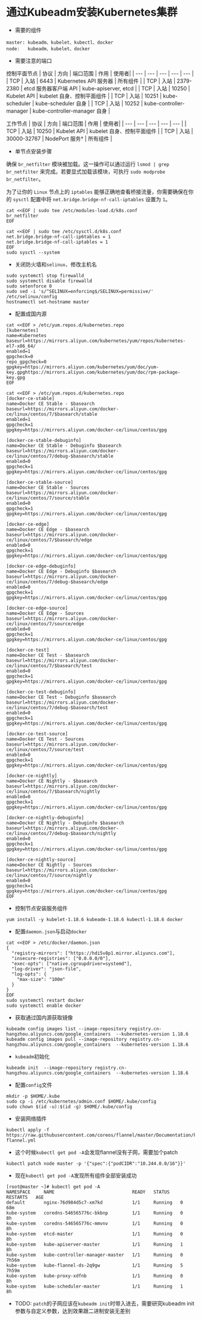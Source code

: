 # 通过Kubeadm安装Kubernetes集群

- 需要的组件
```
master: kubeadm、kubelet、kubectl、docker
node:   kubeadm、kubelet、docker
```
- 需要注意的端口

控制平面节点 
| 协议 | 方向 | 端口范围 | 作用 |  使用者|
| --- | --- | --- | --- | --- |
| TCP | 入站 | 6443 | Kubernetes API 服务器 | 所有组件 |
| TCP | 入站 | 2379-2380 | etcd 服务器客户端 API | kube-apiserver, etcd |
| TCP | 入站 | 10250 | Kubelet API | kubelet 自身、控制平面组件 |
| TCP | 入站 | 10251 | kube-scheduler | kube-scheduler 自身 |
| TCP | 入站 | 10252 | kube-controller-manager | kube-controller-manager 自身 |

工作节点
| 协议 | 方向 | 端口范围 | 作用 |  使用者|
| --- | --- | --- | --- | --- |
| TCP | 入站 | 10250 | Kubelet API | kubelet 自身、控制平面组件 |
| TCP | 入站 | 30000-32767 | NodePort 服务† | 所有组件 |
 

- 单节点安装步骤

确保 `br_netfilter` 模块被加载。这一操作可以通过运行 `lsmod | grep br_netfilter` 来完成。若要显式加载该模块，可执行 `sudo modprobe br_netfilter`。

为了让你的 `Linux` 节点上的 `iptables` 能够正确地查看桥接流量，你需要确保在你的 `sysctl` 配置中将 `net.bridge.bridge-nf-call-iptables` 设置为 `1`。
```
cat <<EOF | sudo tee /etc/modules-load.d/k8s.conf
br_netfilter
EOF

cat <<EOF | sudo tee /etc/sysctl.d/k8s.conf
net.bridge.bridge-nf-call-ip6tables = 1
net.bridge.bridge-nf-call-iptables = 1
EOF
sudo sysctl --system
```
  - 关闭防火墙和`selinux`、修改主机名
```
sudo systemctl stop firewalld
sudo systemctl disable firewalld
sudo setenforce 0
sudo sed -i 's/^SELINUX=enforcing$/SELINUX=permissive/' /etc/selinux/config
hostnamectl set-hostname master
```  
  - 配置成国内源
```  
cat <<EOF > /etc/yum.repos.d/kubernetes.repo
[kubernetes]
name=Kubernetes
baseurl=https://mirrors.aliyun.com/kubernetes/yum/repos/kubernetes-el7-x86_64/
enabled=1
gpgcheck=0
repo_gpgcheck=0
gpgkey=https://mirrors.aliyun.com/kubernetes/yum/doc/yum-key.gpghttps://mirrors.aliyun.com/kubernetes/yum/doc/rpm-package-key.gpg
EOF

cat <<EOF > /etc/yum.repos.d/kubernetes.repo
[docker-ce-stable]
name=Docker CE Stable - $basearch
baseurl=https://mirrors.aliyun.com/docker-ce/linux/centos/7/$basearch/stable
enabled=1
gpgcheck=1
gpgkey=https://mirrors.aliyun.com/docker-ce/linux/centos/gpg

[docker-ce-stable-debuginfo]
name=Docker CE Stable - Debuginfo $basearch
baseurl=https://mirrors.aliyun.com/docker-ce/linux/centos/7/debug-$basearch/stable
enabled=0
gpgcheck=1
gpgkey=https://mirrors.aliyun.com/docker-ce/linux/centos/gpg

[docker-ce-stable-source]
name=Docker CE Stable - Sources
baseurl=https://mirrors.aliyun.com/docker-ce/linux/centos/7/source/stable
enabled=0
gpgcheck=1
gpgkey=https://mirrors.aliyun.com/docker-ce/linux/centos/gpg

[docker-ce-edge]
name=Docker CE Edge - $basearch
baseurl=https://mirrors.aliyun.com/docker-ce/linux/centos/7/$basearch/edge
enabled=0
gpgcheck=1
gpgkey=https://mirrors.aliyun.com/docker-ce/linux/centos/gpg

[docker-ce-edge-debuginfo]
name=Docker CE Edge - Debuginfo $basearch
baseurl=https://mirrors.aliyun.com/docker-ce/linux/centos/7/debug-$basearch/edge
enabled=0
gpgcheck=1
gpgkey=https://mirrors.aliyun.com/docker-ce/linux/centos/gpg

[docker-ce-edge-source]
name=Docker CE Edge - Sources
baseurl=https://mirrors.aliyun.com/docker-ce/linux/centos/7/source/edge
enabled=0
gpgcheck=1
gpgkey=https://mirrors.aliyun.com/docker-ce/linux/centos/gpg

[docker-ce-test]
name=Docker CE Test - $basearch
baseurl=https://mirrors.aliyun.com/docker-ce/linux/centos/7/$basearch/test
enabled=0
gpgcheck=1
gpgkey=https://mirrors.aliyun.com/docker-ce/linux/centos/gpg

[docker-ce-test-debuginfo]
name=Docker CE Test - Debuginfo $basearch
baseurl=https://mirrors.aliyun.com/docker-ce/linux/centos/7/debug-$basearch/test
enabled=0
gpgcheck=1
gpgkey=https://mirrors.aliyun.com/docker-ce/linux/centos/gpg

[docker-ce-test-source]
name=Docker CE Test - Sources
baseurl=https://mirrors.aliyun.com/docker-ce/linux/centos/7/source/test
enabled=0
gpgcheck=1
gpgkey=https://mirrors.aliyun.com/docker-ce/linux/centos/gpg

[docker-ce-nightly]
name=Docker CE Nightly - $basearch
baseurl=https://mirrors.aliyun.com/docker-ce/linux/centos/7/$basearch/nightly
enabled=0
gpgcheck=1
gpgkey=https://mirrors.aliyun.com/docker-ce/linux/centos/gpg

[docker-ce-nightly-debuginfo]
name=Docker CE Nightly - Debuginfo $basearch
baseurl=https://mirrors.aliyun.com/docker-ce/linux/centos/7/debug-$basearch/nightly
enabled=0
gpgcheck=1
gpgkey=https://mirrors.aliyun.com/docker-ce/linux/centos/gpg

[docker-ce-nightly-source]
name=Docker CE Nightly - Sources
baseurl=https://mirrors.aliyun.com/docker-ce/linux/centos/7/source/nightly
enabled=0
gpgcheck=1
gpgkey=https://mirrors.aliyun.com/docker-ce/linux/centos/gpg
EOF
```
  - 控制节点安装服务组件
```
yum install -y kubelet-1.18.6 kubeadm-1.18.6 kubectl-1.18.6 docker
```
  - 配置`daemon.json`与启动`docker`
```
cat <<EOF > /etc/docker/daemon.json
{
  "registry-mirrors": ["https://hdi5v8p1.mirror.aliyuncs.com"],
  "insecure-registries": ["0.0.0.0/0"],
  "exec-opts": ["native.cgroupdriver=systemd"],
  "log-driver": "json-file",
  "log-opts": {
    "max-size": "100m"
  }
}
EOF
sudo systemctl restart docker
sudo systemctl enable docker
```  
  - 获取通过国内源获取镜像
```
kubeadm config images list --image-repository registry.cn-hangzhou.aliyuncs.com/google_containers  --kubernetes-version 1.18.6
kubeadm config images pull --image-repository registry.cn-hangzhou.aliyuncs.com/google_containers  --kubernetes-version 1.18.6
```
  - `kubeadm`初始化
```  
kubeadm init  --image-repository registry.cn-hangzhou.aliyuncs.com/google_containers  --kubernetes-version 1.18.6
```
  - 配置`config`文件
```
mkdir -p $HOME/.kube
sudo cp -i /etc/kubernetes/admin.conf $HOME/.kube/config
sudo chown $(id -u):$(id -g) $HOME/.kube/config
```  
  - 安装网络插件
```
kubectl apply -f https://raw.githubusercontent.com/coreos/flannel/master/Documentation/kube-flannel.yml
```
- 这个时候`kubectl get pod -A`会发现flannel没有子网，需要加个patch
```
kubectl patch node master -p '{"spec":{"podCIDR":"10.244.0.0/16"}}'
```  
- 现在`kubectl get pod -A`发现所有组件全部安装成功
```
[root@master ~]# kubectl get pod -A
NAMESPACE     NAME                             READY   STATUS    RESTARTS   AGE
default       nginx-76d984d5c7-xm7kd           1/1     Running   0          68m
kube-system   coredns-546565776c-bkbnp         1/1     Running   0          8h
kube-system   coredns-546565776c-mmvnv         1/1     Running   0          8h
kube-system   etcd-master                      1/1     Running   0          8h
kube-system   kube-apiserver-master            1/1     Running   1          8h
kube-system   kube-controller-manager-master   1/1     Running   0          7h56m
kube-system   kube-flannel-ds-2q9gw            1/1     Running   5          7h59m
kube-system   kube-proxy-xdfnb                 1/1     Running   0          8h
kube-system   kube-scheduler-master            1/1     Running   1          8h
```

- TODO: `patch`的子网应该在`kubeadm init`时带入进去，需要研究kubeadm init参数与自定义参数，达到效果跟二进制安装无差别
